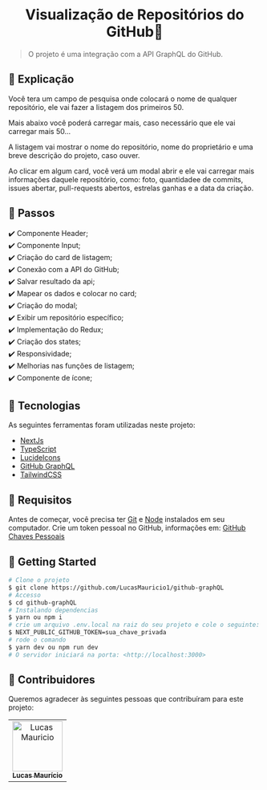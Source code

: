 <h1 align="center">Visualização de Repositórios do GitHub🚀</h1>

> O projeto é uma integração com a API GraphQL do GitHub.

## :page_facing_up: Explicação

Você tera um campo de pesquisa onde colocará o nome de qualquer repositório, ele vai fazer a listagem dos primeiros 50.

Mais abaixo você poderá carregar mais, caso necessário que ele vai carregar mais 50...

A listagem vai mostrar o nome do repositório, nome do proprietário e uma breve descrição do projeto, caso ouver.

Ao clicar em algum card, você verá um modal abrir e ele vai carregar mais informações daquele repositório, como: foto, quantidadee de commits, issues abertar, pull-requests abertos, estrelas ganhas e a data da criação.

## :dart: Passos

:heavy_check_mark: Componente Header;\
:heavy_check_mark: Componente Input;\
:heavy_check_mark: Criação do card de listagem;\
:heavy_check_mark: Conexão com a API do GitHub;\
:heavy_check_mark: Salvar resultado da api;\
:heavy_check_mark: Mapear os dados e colocar no card;\
:heavy_check_mark: Criação do modal;\
:heavy_check_mark: Exibir um repositório específico;\
:heavy_check_mark: Implementação do Redux;\
:heavy_check_mark: Criação dos states;\
:heavy_check_mark: Responsividade;\
:heavy_check_mark: Melhorias nas funções de listagem;\
:heavy_check_mark: Componente de ícone;

## :rocket: Tecnologias

As seguintes ferramentas foram utilizadas neste projeto:

- [NextJs](https://nextjs.org/)
- [TypeScript](https://www.typescriptlang.org)
- [LucideIcons](https://lucide.dev/guide/packages/lucide-react)
- [GitHub GraphQL](https://docs.github.com/en/graphql)
- [TailwindCSS](https://tailwindcss.com/)

## :closed_book: Requisitos ##

Antes de começar, você precisa ter [Git](https://git-scm.com) e [Node](https://nodejs.org/en/) instalados em seu computador.
Crie um token pessoal no GitHub, informações em: <a href="https://docs.github.com/en/authentication/keeping-your-account-and-data-secure/managing-your-personal-access-tokens">GitHub Chaves Pessoais</a>

## :checkered_flag: Getting Started ##

```bash
# Clone o projeto
$ git clone https://github.com/LucasMauricio1/github-graphQL
# Accesso
$ cd github-graphQL
# Instalando dependencias
$ yarn ou npm i
# crie um arquivo .env.local na raiz do seu projeto e cole o seguinte:
$ NEXT_PUBLIC_GITHUB_TOKEN=sua_chave_privada
# rode o comando
$ yarn dev ou npm run dev
# O servidor iniciará na porta: <http://localhost:3000>
```
## 🤝 Contribuidores

Queremos agradecer às seguintes pessoas que contribuíram para este projeto:

<table>
  <tr>
    <td align="center">
      <a href="#">
        <img src="https://avatars.githubusercontent.com/u/122059282?s=400&u=96bc9300d660f1b489efcfb0a557ab08a6298c99&v=4" width="100px;" alt="Lucas Mauricio"/><br>
        <sub>
          <b>Lucas Maurício</b>
        </sub>
      </a>
    </td>
  </tr>
</table>